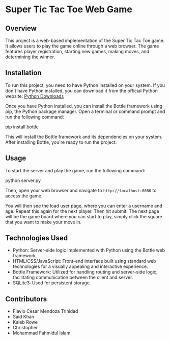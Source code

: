 # Super Tic Tac Toe Web Game

## Overview

This project is a web-based implementation of the Super Tic Tac Toe game. It allows users to play the game online through a web browser. The game features player registration, starting new games, making moves, and determining the winner.

## Installation

To run this project, you need to have Python installed on your system. If you don't have Python installed, you can download it from the official Python website: [Python Downloads](https://www.python.org/downloads/)

Once you have Python installed, you can install the Bottle framework using pip, the Python package manager. Open a terminal or command prompt and run the following command:

pip install bottle

This will install the Bottle framework and its dependencies on your system. After installing Bottle, you're ready to run the project.

## Usage

To start the server and play the game, run the following command:

python server.py

Then, open your web browser and navigate to `http://localhost:8080` to access the game.

You will then see the load user page, where you can enter a username and age. Repeat this again for the next player. Then hit submit.
The next page will be the game board where you can start to play, simply click the square that you want to make your move in.

## Technologies Used

- Python: Server-side logic implemented with Python using the Bottle web framework.
- HTML/CSS/JavaScript: Front-end interface built using standard web technologies for a visually appealing and interactive experience.
- Bottle Framework: Utilized for handling routing and server-side logic, facilitating communication between the client and server.
- SQLite3: Used for persistent storage.

## Contributors

- Flavio Cesar Mendoza Trinidad
- Said Khan
- Kaleb Rowe
- Christopher
- Mohammad Fahmidul Islam

